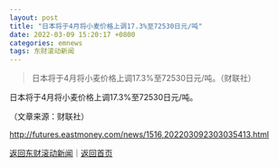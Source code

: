 ```yaml
---
layout: post
title: "日本将于4月将小麦价格上调17.3%至72530日元/吨"
date: 2022-03-09 15:20:17 +0800
categories: emnews
tags: 东财滚动新闻
---
```

> 日本将于4月将小麦价格上调17.3%至72530日元/吨。（财联社）

<p>日本将于4月将小麦价格上调17.3%至72530日元/吨。</p><p class="em_media">（文章来源：财联社）</p>

<http://futures.eastmoney.com/news/1516,202203092303035413.html>

[返回东财滚动新闻](//finews.withounder.com/emnews/)｜[返回首页](//finews.withounder.com/)